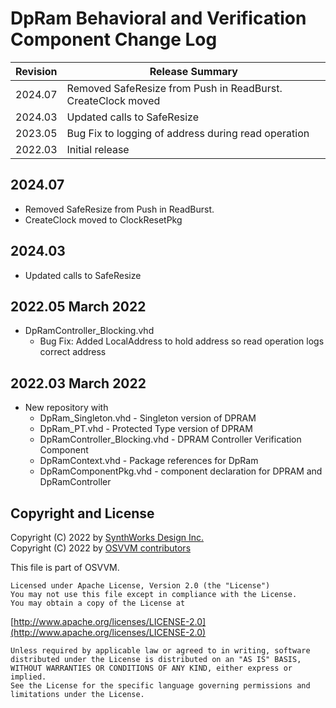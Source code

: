 # DpRam Behavioral and Verification Component Change Log

| Revision  |  Release Summary | 
------------|----------- 
| 2024.07   | Removed SafeResize from Push in ReadBurst.  CreateClock moved
| 2024.03   | Updated calls to SafeResize
| 2023.05   | Bug Fix to logging of address during read operation
| 2022.03   | Initial release

## 2024.07
- Removed SafeResize from Push in ReadBurst.  
- CreateClock moved to ClockResetPkg

## 2024.03
- Updated calls to SafeResize

## 2022.05 March 2022
- DpRamController_Blocking.vhd
    - Bug Fix: Added LocalAddress to hold address so read operation logs correct address


## 2022.03 March 2022
- New repository with 
    - DpRam_Singleton.vhd - Singleton version of DPRAM
    - DpRam_PT.vhd - Protected Type version of DPRAM
    - DpRamController_Blocking.vhd - DPRAM Controller Verification Component
    - DpRamContext.vhd - Package references for DpRam
    - DpRamComponentPkg.vhd - component declaration for DPRAM and DpRamController

 
## Copyright and License
Copyright (C) 2022 by [SynthWorks Design Inc.](http://www.synthworks.com/)   
Copyright (C) 2022 by [OSVVM contributors](CONTRIBUTOR.md)   

This file is part of OSVVM.

    Licensed under Apache License, Version 2.0 (the "License")
    You may not use this file except in compliance with the License.
    You may obtain a copy of the License at

  [http://www.apache.org/licenses/LICENSE-2.0](http://www.apache.org/licenses/LICENSE-2.0)

    Unless required by applicable law or agreed to in writing, software
    distributed under the License is distributed on an "AS IS" BASIS,
    WITHOUT WARRANTIES OR CONDITIONS OF ANY KIND, either express or implied.
    See the License for the specific language governing permissions and
    limitations under the License.
